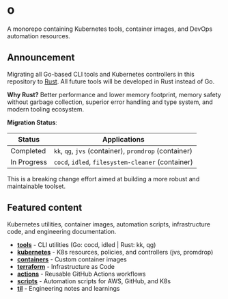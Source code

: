 # o

A monorepo containing Kubernetes tools, container images, and DevOps automation resources.

## Announcement

Migrating all Go-based CLI tools and Kubernetes controllers in this repository to [Rust](https://github.com/rust-lang/rust). All future tools will be developed in Rust instead of Go.

**Why Rust?** Better performance and lower memory footprint, memory safety without garbage collection, superior error handling and type system, and modern tooling ecosystem.

**Migration Status**:

| Status | Applications |
|--------|--------------|
| Completed | `kk`, `qg`, `jvs` (container), `promdrop` (container) |
| In Progress | `cocd`, `idled`, `filesystem-cleaner` (container) |

This is a breaking change effort aimed at building a more robust and maintainable toolset.

## Featured content

Kubernetes utilities, container images, automation scripts, infrastructure code, and engineering documentation.

- **[tools](./box/tools/)** - CLI utilities (Go: cocd, idled | Rust: kk, qg)
- **[kubernetes](./box/kubernetes/)** - K8s resources, policies, and controllers (jvs, promdrop)
- **[containers](./box/containers/)** - Custom container images
- **[terraform](./box/terraform/)** - Infrastructure as Code
- **[actions](./box/actions/)** - Reusable GitHub Actions workflows
- **[scripts](./box/scripts/)** - Automation scripts for AWS, GitHub, and K8s
- **[til](./box/til/)** - Engineering notes and learnings
